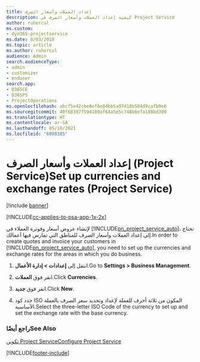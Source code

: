 ```yaml
---
title: إعداد العملات وأسعار الصرف
description: كيفية إعداد العملات وأسعار الصرف في Project Service
author: ruhercul
ms.custom:
- dyn365-projectservice
ms.date: 8/03/2018
ms.topic: article
ms.author: ruhercul
audience: Admin
search.audienceType:
- admin
- customizer
- enduser
search.app:
- D365CE
- D365PS
- ProjectOperations
ms.openlocfilehash: abcf5e42cbe8ef6e84bb5a97d18b584d9cafb9e6
ms.sourcegitcommit: 40f68387f594180af64a5e5c748b6efa188bd300
ms.translationtype: HT
ms.contentlocale: ar-SA
ms.lasthandoff: 05/10/2021
ms.locfileid: "6008385"
---
```

# <a name="set-up-currencies-and-exchange-rates-project-service"></a><span data-ttu-id="1dee0-103">إعداد العملات وأسعار الصرف (Project Service)</span><span class="sxs-lookup"><span data-stu-id="1dee0-103">Set up currencies and exchange rates (Project Service)</span></span>

[!include [banner](../includes/psa-now-project-operations.md)]

[!INCLUDE[cc-applies-to-psa-app-1x-2x](../includes/cc-applies-to-psa-app-1x-2x.md)]

<span data-ttu-id="1dee0-104">لإنشاء عروض أسعار وفوترة العملاء في [!INCLUDE[pn_project_service_auto](../includes/pn-project-service-auto.md)]، تحتاج إلى إعداد العملات وأسعار الصرف للمناطق التي تمارس فيها أعمالك.</span><span class="sxs-lookup"><span data-stu-id="1dee0-104">In order to create quotes and invoice your customers in [!INCLUDE[pn_project_service_auto](../includes/pn-project-service-auto.md)], you need to set up the currencies and exchange rates for the areas in which you do business.</span></span>  
  
1.  <span data-ttu-id="1dee0-105">انتقل إلى **إعدادات > إدارة الأعمال**.</span><span class="sxs-lookup"><span data-stu-id="1dee0-105">Go to **Settings > Business Management**.</span></span>  
  
2.  <span data-ttu-id="1dee0-106">انقر فوق **العملات‏‎**.</span><span class="sxs-lookup"><span data-stu-id="1dee0-106">Click **Currencies**.</span></span>  
  
3.  <span data-ttu-id="1dee0-107">انقر فوق **جديد**.</span><span class="sxs-lookup"><span data-stu-id="1dee0-107">Click **New**.</span></span>  
  
4.  <span data-ttu-id="1dee0-108">حدد كود ISO المكون من ثلاثة أحرف للعملة لإعداد وتحديد سعر الصرف بالعملة الأساسية.</span><span class="sxs-lookup"><span data-stu-id="1dee0-108">Select the three-letter ISO Code of the currency to set up and set the exchange rate with the base currency.</span></span>  
  
### <a name="see-also"></a><span data-ttu-id="1dee0-109">راجع أيضًا</span><span class="sxs-lookup"><span data-stu-id="1dee0-109">See Also</span></span>  
 [<span data-ttu-id="1dee0-110">تكوين Project Service</span><span class="sxs-lookup"><span data-stu-id="1dee0-110">Configure Project Service</span></span>](../psa/configure.md)


[!INCLUDE[footer-include](../includes/footer-banner.md)]